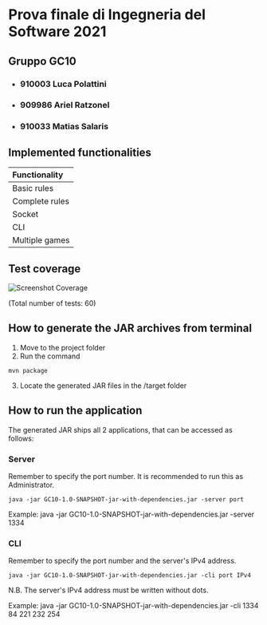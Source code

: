 # Prova finale di Ingegneria del Software 2021
## Gruppo GC10

- ### 910003 Luca Polattini 
- ### 909986 Ariel Ratzonel  
- ### 910033 Matias Salaris



## Implemented functionalities 

| Functionality | 
|:-----------------------|
| Basic rules | 
| Complete rules |
| Socket | 
| CLI | 
| Multiple games |




## Test coverage 
![Screenshot Coverage](https://raw.githubusercontent.com/LucaPolattini/ing-sw-2021-polattini-ratzonel-salaris/master/Coverage/Coverage02_07_21.JPG?token=ATCFD3GVBR4PEQZ6PRVO4K3A5CDAQ)

(Total number of tests: 60)



## How to generate the JAR archives from terminal
1. Move to the project folder
2. Run the command 
```
mvn package 
```
3. Locate the generated JAR files in the /target folder



## How to run the application
The generated JAR ships all 2 applications, that can be accessed as follows:

### Server
Remember to specify the port number.
It is recommended to run this as Administrator.
```
java -jar GC10-1.0-SNAPSHOT-jar-with-dependencies.jar -server port
```

Example: java -jar GC10-1.0-SNAPSHOT-jar-with-dependencies.jar -server 1334
### CLI
Remember to specify the port number and the server's IPv4 address.
```
java -jar GC10-1.0-SNAPSHOT-jar-with-dependencies.jar -cli port IPv4
```
N.B. The server's IPv4 address must be written without dots.

Example: java -jar GC10-1.0-SNAPSHOT-jar-with-dependencies.jar -cli 1334 84 221 232 254
